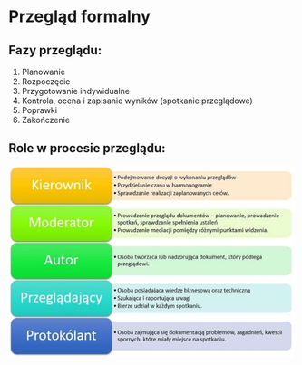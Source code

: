 # Przegląd formalny

## **Fazy przeglądu:**

1. Planowanie
2. Rozpoczęcie
3. Przygotowanie indywidualne
4. Kontrola, ocena i zapisanie wyników \(spotkanie przeglądowe\)
5. Poprawki
6. Zakończenie

## **Role w  procesie przeglądu:**

![](../../.gitbook/assets/image%20%281%29.png)

